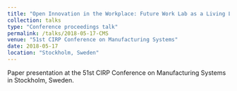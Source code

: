 ```yaml
---
title: "Open Innovation in the Workplace: Future Work Lab as a Living Lab"
collection: talks
type: "Conference proceedings talk"
permalink: /talks/2018-05-17-CMS
venue: "51st CIRP Conference on Manufacturing Systems"
date: 2018-05-17
location: "Stockholm, Sweden"
---
```


Paper presentation at the 51st CIRP Conference on Manufacturing Systems in Stockholm, Sweden.
